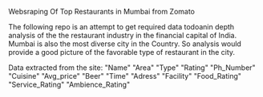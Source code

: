 Websraping Of  Top Restaurants in Mumbai from Zomato


The following repo is an attempt to get required data todoanin depth analysis of the the restaurant industry in the financial capital of India. Mumbai is also the most diverse city in the Country.  So analysis would provide a good picture of the favorable type of restaurant in the city.

Data extracted  from the site:
"Name"
"Area"
"Type"
"Rating"
"Ph_Number"
"Cuisine"
"Avg_price"
"Beer"
"Time"
"Adress"
"Facility"
"Food_Rating"
"Service_Rating"
"Ambience_Rating"
